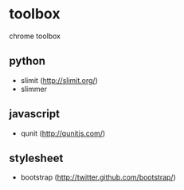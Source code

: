 toolbox
=======

chrome toolbox

python
------

* slimit (http://slimit.org/)
* slimmer

javascript
----------

* qunit (http://qunitjs.com/) 

stylesheet
----------

* bootstrap (http://twitter.github.com/bootstrap/)
